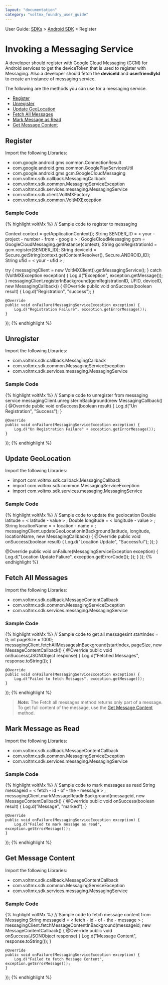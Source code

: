 ```yaml
---
layout: "documentation"
category: "voltmx_foundry_user_guide"
---
```

                              

User Guide: [SDKs](../Foundry_SDKs.html) > [Android SDK](Installing_Android_SDK.html) > Register

Invoking a Messaging Service
============================

A developer should register with Google Cloud Messaging (GCM) for Android services to get the deviceToken that is used to register with Messaging. Also a developer should fetch the **deviceId** and **userfriendlyId** to create an instance of messaging service.

The following are the methods you can use for a messaging service.

*   [Register](#register)
*   [Unregister](#unregister)
*   [Update GeoLocation](#update-geolocation)
*   [Fetch All Messages](#fetch-all-messages)
*   [Mark Message as Read](#mark-message-as-read)
*   [Get Message Content](#get-message-content)

Register
--------

Import the following Libraries:

*   com.google.android.gms.common.ConnectionResult
*   com.google.android.gms.common.GooglePlayServicesUtil
*   com.google.android.gms.gcm.GoogleCloudMessaging
*   com.voltmx.sdk.callback.MessagingCallback
*   com.voltmx.sdk.common.MessagingServiceException
*   com.voltmx.sdk.services.messaging.MessagingService
*   com.voltmx.sdk.client.VoltMXFactory
*   com.voltmx.sdk.common.VoltMXException

### Sample Code

{% highlight voltMx %} // Sample code to register to messaging 

Context context = getApplicationContext();
String SENDER_ID = < your - project - number - from - google > ;
GoogleCloudMessaging gcm = GoogleCloudMessaging.getInstance(context);
String gcmRegistrationId = gcm.register(SENDER_ID);
String deviceId = Secure.getString(context.getContentResolver(), Secure.ANDROID_ID);
String ufid = < your - ufid > ;

try {
    messagingClient = new VoltMXClient().getMessagingService();
} catch (VoltMXException exception) {
    Log.d("Exception", exception.getMessage());
}
messagingClient.registerInBackground(gcmRegistrationID, UFID, deviceID, new MessagingCallback() {
    @Override
    public void onSuccess(boolean result) {
        Log.d("Registration", "success");
    }

    @Override
    public void onFailure(MessagingServiceException exception) {
        Log.d("Registration Failure", exception.getErrorMessage());
    }
});
{% endhighlight %}

Unregister
----------

Import the following Libraries:

*   com.voltmx.sdk.callback.MessagingCallback
*   com.voltmx.sdk.common.MessagingServiceException
*   com.voltmx.sdk.services.messaging.MessagingService

### Sample Code

{% highlight voltMx %} // Sample code to unregister from messaging service
messagingClient.unregisterInBackground(new MessagingCallback() {
    @Override
    public void onSuccess(boolean result) {
        Log.d("Un Registration", "Success");
    }

    @Override
    public void onFailure(MessagingServiceException exception) {
        Log.d("Un Registration Failure" + exception.getErrorMessage());
    }
});
{% endhighlight %}

Update GeoLocation
------------------

Import the following Libraries:

*   import com.voltmx.sdk.callback.MessagingCallback
*   import com.voltmx.sdk.common.MessagingServiceException
*   import com.voltmx.sdk.services.messaging.MessagingService

### Sample Code

{% highlight voltMx %} // Sample code to update the geolocation
Double latitude = < latitude - value > ;
Double longitude = < longitude - value > ;
String locationName = < location - name > ;
messagingClient.updateGeoLocationInBackground(latitude, longitude, locationName,
    new MessagingCallback() {
        @Override
        public void onSuccess(boolean result) {
            Log.d("Location Update", "Successful");
        });
}

@Override
public void onFailure(MessagingServiceException exception) {
    Log.d("Location Update Faliure", exception.getErrorCode());
});
}
});
{% endhighlight %}

Fetch All Messages
------------------

Import the following Libraries:

*   com.voltmx.sdk.callback.MessageContentCallback
*   com.voltmx.sdk.common.MessagingServiceException
*   com.voltmx.sdk.services.messaging.MessagingService

### Sample Code

{% highlight voltMx %} // Sample code to get all messagesint startIndex = 0;
int pageSize = 1000;
messagingClient.fetchAllMessagesInBackground(startIndex, pageSize, new MessageContentCallback() {
    @Override
    public void onSuccess(JSONObject response) {
        Log.d("Fetched Messages", response.toString());
    }

    @Override
    public void onFailure(MessagingServiceException exception) {
        Log.d("Failed to fetch Messages", exception.getMessage());
    }
});
{% endhighlight %}

> **_Note:_** The Fetch all messages method returns only part of a message. To get full content of the message, use the [Get Message Content](#get-message-content) method.

Mark Message as Read
--------------------

Import the following Libraries:

*   com.voltmx.sdk.callback.MessageContentCallback
*   com.voltmx.sdk.common.MessagingServiceException
*   com.voltmx.sdk.services.messaging.MessagingService

### Sample Code

{% highlight voltMx %} // Sample code to mark messages as read
String messageid = < fetch - id - of - the - message > ;
messagingClient.markMessageReadInBackground(messageid, new MessageContentCallback() {
    @Override
    public void onSuccess(boolean result) {
        Log.d("Message", "marked");
    }

    @Override
    public void onFailure(MessagingServiceException exception) {      
        Log.d("Failed to mark message as read", exception.getErrorMessage());
    }
});
{% endhighlight %}

Get Message Content
-------------------

Import the following Libraries:

*   com.voltmx.sdk.callback.MessageContentCallback
*   com.voltmx.sdk.common.MessagingServiceException
*   com.voltmx.sdk.services.messaging.MessagingService

### Sample Code

{% highlight voltMx %} // Sample code to fetch message content from  Messaging 
String messageid = < fetch - id - of - the - message > ;
messagingClient.fetchMessageContentInBackground(messageid, new MessageContentCallback() {
    @Override
    public void onSuccess(JSONObject response) {
        Log.d("Message Content", response.toString());
    }

    @Override
    public void onFailure(MessagingServiceException exception) {     
        Log.d("Failed to fetch Message Content", exception.getErrorMessage());
    }
});
{% endhighlight %}
